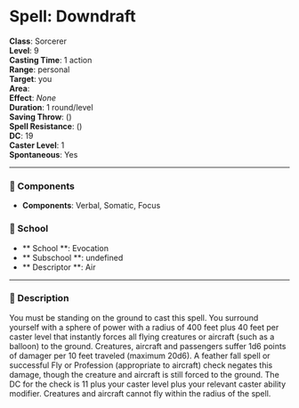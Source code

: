 
# Spell: Downdraft
**Class**: Sorcerer  
**Level**: 9  
**Casting Time**: 1 action  
**Range**: personal  
**Target**: you  
**Area**:   
**Effect**: _None_  
**Duration**: 1 round/level  
**Saving Throw**:  ()  
**Spell Resistance**:  ()  
**DC**: 19  
**Caster Level**: 1  
**Spontaneous**: Yes

---

### 🔮 Components
- **Components**: Verbal, Somatic, Focus

### 🏫 School
- ** School **: Evocation
- ** Subschool **: undefined
- ** Descriptor **: Air
---

### 📜 Description
You must be standing on the ground to cast this spell. You surround yourself with a sphere of power with a radius of 400 feet plus 40 feet per caster level that instantly forces all flying creatures or aircraft (such as a balloon) to the ground. Creatures, aircraft and passengers suffer 1d6 points of damager per 10 feet traveled (maximum 20d6). A feather fall spell or successful Fly or Profession (appropriate to aircraft) check negates this damage, though the creature and aircraft is still forced to the ground. The DC for the check is 11 plus your caster level plus your relevant caster ability modifier. Creatures and aircraft cannot fly within the radius of the spell.
